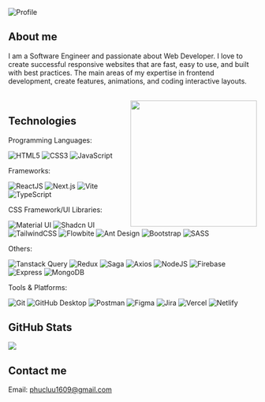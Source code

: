 ![Profile](https://github.com/hphuc1609/hphuc1609/assets/50391243/c0d02451-5f10-45ed-8aae-84ef7813d293)

## About me
<p>I am a Software Engineer and passionate about Web Developer. I love to create successful responsive websites that are fast, easy to use, and built with best practices. The main areas of my expertise in frontend development, create features, animations, and coding interactive layouts.</p>

<br/>

<img src="https://media2.giphy.com/media/qgQUggAC3Pfv687qPC/giphy.gif?cid=790b76118a4a3e9aff6b041e706accd77cfb7303948b4b1d&rid=giphy.gif&ct=g" align="right" width="256"/>

## Technologies
Programming Languages:

![HTML5](https://img.shields.io/badge/HTML5-%23E34F26.svg?style=flat-square&logo=html5&logoColor=white)
![CSS3](https://img.shields.io/badge/CSS3-%231572B6.svg?style=flat-square&logo=css3&logoColor=white)
![JavaScript](https://img.shields.io/badge/JavaScript-%23323330.svg?style=flat-square&logo=javascript&logoColor=%23F7DF1E)

Frameworks:

![ReactJS](https://img.shields.io/badge/ReactJS-%23323330.svg?style=flat-square&logo=react&logoColor=%2361DAFB)
![Next.js](https://img.shields.io/badge/NextJS-%23323330.svg?style=flat-square&logo=next.js&logoColor=%2361DAFB)
![Vite](https://img.shields.io/badge/Vite-%232C3E50.svg?style=flat-square&logo=vite&logoColor=white)
![TypeScript](https://img.shields.io/badge/TypeScript-%233178C6.svg?style=flat-square&logo=typescript&logoColor=white)

CSS Framework/UI Libraries:

![Material UI](https://img.shields.io/badge/Mui-2F58CD.svg?style=flat-square&logo=mui&logoColor=%2361DAFB)
![Shadcn UI](https://img.shields.io/badge/Shadcn-2C3E50.svg?style=flat-square)
![TailwindCSS](https://img.shields.io/badge/TailwindCSS-%2338B2AC.svg?style=flat-square&logo=tailwind-css&logoColor=white)
![Flowbite](https://img.shields.io/badge/Flowbite-ff7f50.svg?style=flat-square&logo=flowbite&logoColor=white)
![Ant Design](https://img.shields.io/badge/Ant%20Design-%230170FE.svg?style=flat-square&logo=ant-design&logoColor=white)
![Bootstrap](https://img.shields.io/badge/Bootstrap-8E2DE2.svg?style=flat-square&logo=bootstrap&logoColor=white)
![SASS](https://img.shields.io/badge/SASS-hotpink.svg?style=flat-square&logo=SASS&logoColor=white)

Others:

![Tanstack Query](https://img.shields.io/badge/Tanstack_Query-%23FF4154.svg?style=flat-square&logo=react&logoColor=white)
![Redux](https://img.shields.io/badge/Redux-%23764ABC.svg?style=flat-square&logo=redux&logoColor=white)
![Saga](https://img.shields.io/badge/Saga-333.svg?style=flat-square&logo=redux-saga&logoColor=white)
![Axios](https://img.shields.io/badge/Axios-%23000000.svg?style=flat-square&logo=axios&logoColor=white)
![NodeJS](https://img.shields.io/badge/Node.js-6DA55F.svg?style=flat-square&logo=node.js&logoColor=white)
![Firebase](https://img.shields.io/badge/Firebase-%23FFCA28.svg?style=flat-square&logo=firebase&logoColor=black)
![Express](https://img.shields.io/badge/Express-%23000000.svg?style=flat-square&logo=express&logoColor=white)
![MongoDB](https://img.shields.io/badge/MongoDB-%2347A248.svg?style=flat-square&logo=mongodb&logoColor=white)

Tools & Platforms:

![Git](https://img.shields.io/badge/-Git-%23F05032?style=flat-square&logo=git&logoColor=%23ffffff)
![GitHub Desktop](https://img.shields.io/badge/GitHub_Desktop-181717.svg?style=flat-square&logo=github&logoColor=white)
![Postman](https://img.shields.io/badge/Postman-%23FF6C37.svg?style=flat-square&logo=postman&logoColor=white)
![Figma](https://img.shields.io/badge/Figma-%23F24E1E.svg?style=flat-square&logo=figma&logoColor=white)
![Jira](https://img.shields.io/badge/Jira-%230A0D4D.svg?style=flat-square&logo=jira&logoColor=white)
![Vercel](https://img.shields.io/badge/Vercel-%23000000.svg?style=flat-square&logo=vercel&logoColor=white)
![Netlify](https://img.shields.io/badge/Netlify-%2300C7B7.svg?style=flat-square&logo=netlify&logoColor=white)

## GitHub Stats
<img src="https://github-readme-stats.vercel.app/api?username=hphuc1609&show_icons=true&theme=radical&title_color=8E2DE2&text_color=fff&icon_color=8E2DE2"/>

## Contact me
<p>Email: <a href="mailto:phucluu1609@gmail.com">phucluu1609@gmail.com</a></p>
